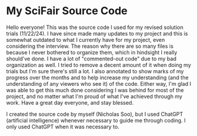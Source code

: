 # My SciFair Source Code

Hello everyone! This was the source code I used for my revised solution trials (11/22/24). I have since made many updates to my project and this is somewhat outdated to what I currently have for my project, even considering the interview. The reason why there are so many files is because I never bothered to organize them, which in hindsight I really should've done. I have a lot of "commented-out code" due to my bad organization as well. I tried to remove a decent amount of it when doing my trials but I'm sure there's still a lot. I also annotated to show marks of my progress over the months and to help increase my understanding (and the understanding of any viewers who see it) of the code. Either way, I'm glad I was able to get this much done considering I was behind for most of the project, and no matter what I'm proud of what I've achieved through my work. Have a great day everyone, and stay blessed.

<p> I created the source code by myself (Nicholas Soo), but I used ChatGPT (artificial intelligence) whenever necessary to guide me through coding. I only used ChatGPT when it was necessary to. </p>
